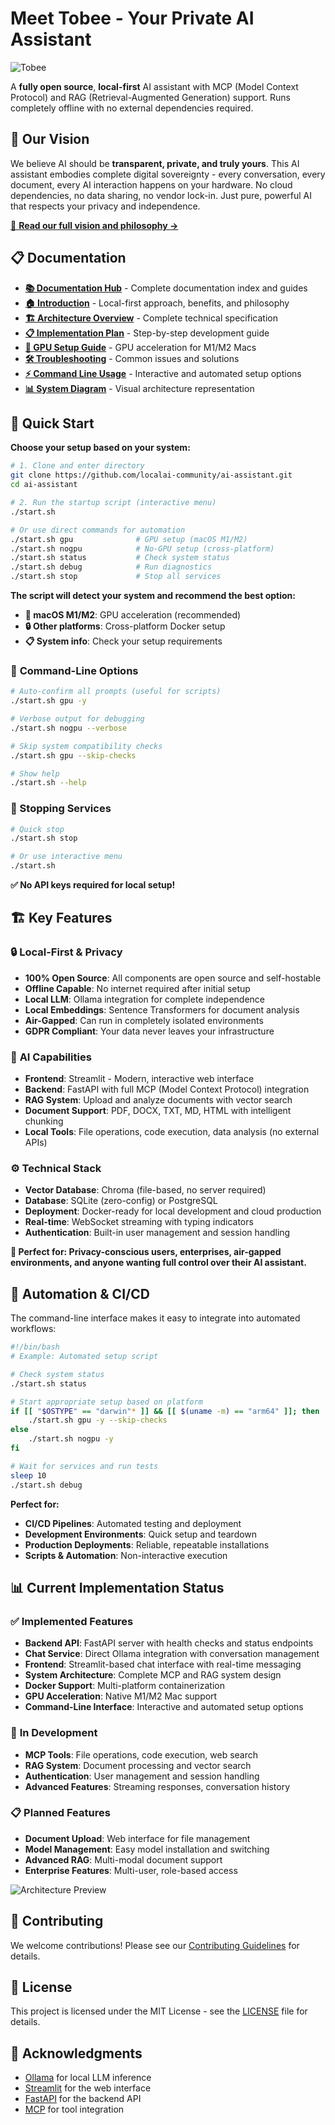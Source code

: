 # Meet Tobee - Your Private AI Assistant

![Tobee](docs/img/logo.svg)

A **fully open source**, **local-first** AI assistant with MCP (Model Context Protocol) and RAG (Retrieval-Augmented Generation) support. Runs completely offline with no external dependencies required.

## 🎯 Our Vision

We believe AI should be **transparent, private, and truly yours**. This AI assistant embodies complete digital sovereignty - every conversation, every document, every AI interaction happens on your hardware. No cloud dependencies, no data sharing, no vendor lock-in. Just pure, powerful AI that respects your privacy and independence.

[📖 **Read our full vision and philosophy →**](docs/INTRODUCTION.md)

## 📋 Documentation

- **[📚 Documentation Hub](docs/README.md)** - Complete documentation index and guides
- **[🏠 Introduction](docs/INTRODUCTION.md)** - Local-first approach, benefits, and philosophy
- **[🏗️ Architecture Overview](docs/ARCHITECTURE.md)** - Complete technical specification
- **[📋 Implementation Plan](docs/IMPLEMENTATION_PLAN.md)** - Step-by-step development guide
- **[🍎 GPU Setup Guide](docs/GPU_SETUP.md)** - GPU acceleration for M1/M2 Macs
- **[🛠️ Troubleshooting](docs/TROUBLESHOOTING.md)** - Common issues and solutions
- **[⚡ Command Line Usage](docs/COMMAND_LINE_USAGE.md)** - Interactive and automated setup options
- **[📊 System Diagram](docs/img/architecture-diagram.svg)** - Visual architecture representation

## 🚀 Quick Start

**Choose your setup based on your system:**

```bash
# 1. Clone and enter directory
git clone https://github.com/localai-community/ai-assistant.git
cd ai-assistant

# 2. Run the startup script (interactive menu)
./start.sh

# Or use direct commands for automation
./start.sh gpu              # GPU setup (macOS M1/M2)
./start.sh nogpu            # No-GPU setup (cross-platform)
./start.sh status           # Check system status
./start.sh debug            # Run diagnostics
./start.sh stop             # Stop all services
```

**The script will detect your system and recommend the best option:**

- **🍎 macOS M1/M2**: GPU acceleration (recommended)
- **🔒 Other platforms**: Cross-platform Docker setup
- **📋 System info**: Check your setup requirements

### 🎯 **Command-Line Options**

```bash
# Auto-confirm all prompts (useful for scripts)
./start.sh gpu -y

# Verbose output for debugging
./start.sh nogpu --verbose

# Skip system compatibility checks
./start.sh gpu --skip-checks

# Show help
./start.sh --help
```

### 🛑 Stopping Services

```bash
# Quick stop
./start.sh stop

# Or use interactive menu
./start.sh
```

**✅ No API keys required for local setup!**

## 🏗️ Key Features

### 🔒 **Local-First & Privacy**
- **100% Open Source**: All components are open source and self-hostable
- **Offline Capable**: No internet required after initial setup
- **Local LLM**: Ollama integration for complete independence
- **Local Embeddings**: Sentence Transformers for document analysis
- **Air-Gapped**: Can run in completely isolated environments
- **GDPR Compliant**: Your data never leaves your infrastructure

### 🤖 **AI Capabilities**
- **Frontend**: Streamlit - Modern, interactive web interface
- **Backend**: FastAPI with full MCP (Model Context Protocol) integration
- **RAG System**: Upload and analyze documents with vector search
- **Document Support**: PDF, DOCX, TXT, MD, HTML with intelligent chunking
- **Local Tools**: File operations, code execution, data analysis (no external APIs)

### ⚙️ **Technical Stack**
- **Vector Database**: Chroma (file-based, no server required)
- **Database**: SQLite (zero-config) or PostgreSQL
- **Deployment**: Docker-ready for local development and cloud production
- **Real-time**: WebSocket streaming with typing indicators
- **Authentication**: Built-in user management and session handling

**🎯 Perfect for: Privacy-conscious users, enterprises, air-gapped environments, and anyone wanting full control over their AI assistant.**

## 🤖 Automation & CI/CD

The command-line interface makes it easy to integrate into automated workflows:

```bash
#!/bin/bash
# Example: Automated setup script

# Check system status
./start.sh status

# Start appropriate setup based on platform
if [[ "$OSTYPE" == "darwin"* ]] && [[ $(uname -m) == "arm64" ]]; then
    ./start.sh gpu -y --skip-checks
else
    ./start.sh nogpu -y
fi

# Wait for services and run tests
sleep 10
./start.sh debug
```

**Perfect for:**
- **CI/CD Pipelines**: Automated testing and deployment
- **Development Environments**: Quick setup and teardown
- **Production Deployments**: Reliable, repeatable installations
- **Scripts & Automation**: Non-interactive execution

## 📊 Current Implementation Status

### ✅ **Implemented Features**
- **Backend API**: FastAPI server with health checks and status endpoints
- **Chat Service**: Direct Ollama integration with conversation management
- **Frontend**: Streamlit-based chat interface with real-time messaging
- **System Architecture**: Complete MCP and RAG system design
- **Docker Support**: Multi-platform containerization
- **GPU Acceleration**: Native M1/M2 Mac support
- **Command-Line Interface**: Interactive and automated setup options

### 🚧 **In Development**
- **MCP Tools**: File operations, code execution, web search
- **RAG System**: Document processing and vector search
- **Authentication**: User management and session handling
- **Advanced Features**: Streaming responses, conversation history

### 📋 **Planned Features**
- **Document Upload**: Web interface for file management
- **Model Management**: Easy model installation and switching
- **Advanced RAG**: Multi-modal document support
- **Enterprise Features**: Multi-user, role-based access

![Architecture Preview](docs/img/architecture-diagram.svg)

## 🤝 Contributing

We welcome contributions! Please see our [Contributing Guidelines](CONTRIBUTING.md) for details.

## 📄 License

This project is licensed under the MIT License - see the [LICENSE](LICENSE) file for details.

## 🙏 Acknowledgments

- [Ollama](https://ollama.ai) for local LLM inference
- [Streamlit](https://streamlit.io) for the web interface
- [FastAPI](https://fastapi.tiangolo.com) for the backend API
- [MCP](https://modelcontextprotocol.io) for tool integration